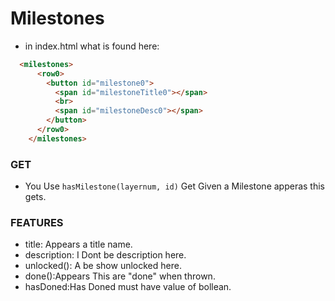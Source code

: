 # Milestones
- in index.html what is found here:
```html
  <milestones>
      <row0>
        <button id="milestone0">
          <span id="milestoneTitle0"></span>
          <br>
          <span id="milestoneDesc0"></span>
        </button>
      </row0>
    </milestones>
```

### GET
- You Use `hasMilestone(layernum, id)` Get Given a Milestone apperas this gets.

### FEATURES
- title: Appears a title name.
- description: I Dont be description here.
- unlocked(): A be show unlocked here.
- done():Appears This are "done" when thrown.
- hasDoned:Has Doned must have value of bollean.
